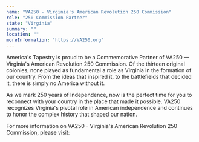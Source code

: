```yaml
---
name: "VA250 - Virginia's American Revolution 250 Commission"
role: "250 Commission Partner"
state: "Virginia"
summary: ""
location: ""
moreInformation: "https://VA250.org"
---
```


America's Tapestry is proud to be a Commemorative Partner of VA250 — Virginia's American Revolution 250 Commission. Of the thirteen original colonies, none played as fundamental a role as Virginia in the formation of our country. From the ideas that inspired it, to the battlefields that decided it, there is simply no America without it.

As we mark 250 years of Independence, now is the perfect time for you to reconnect with your country in the place that made it possible. VA250 recognizes Virginia's pivotal role in American independence and continues to honor the complex history that shaped our nation.

For more information on VA250 - Virginia's American Revolution 250 Commission, please visit: